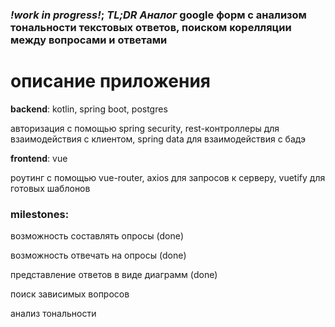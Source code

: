 ### ***!work in progress!***; ***TL;DR*** *Аналог* google форм с анализом тональности текстовых ответов, поиском корелляции между вопросами и ответами


# описание приложения

**backend**: kotlin, spring boot, postgres

авторизация с помощью spring security, rest-контроллеры для взаимодействия с клиентом, spring data для взаимодействия с бадэ

**frontend**: vue

роутинг с помощью vue-router, axios для запросов к серверу, vuetify для готовых шаблонов 



### milestones:

возможность составлять опросы (done)

возможность отвечать на опросы (done)

представление ответов в виде диаграмм (done)

поиск зависимых вопросов

анализ тональности
